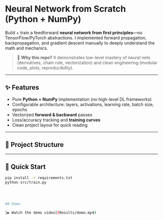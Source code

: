 # Neural Network from Scratch (Python + NumPy)

Build + train a feedforward **neural network from first principles**—no TensorFlow/PyTorch abstractions.
I implemented forward propagation, backpropagation, and gradient descent manually to deeply understand the math and mechanics.

> 🎯 **Why this repo?** It demonstrates low-level mastery of neural nets (derivatives, chain rule, vectorization) and clean engineering (modular code, plots, reproducibility).

---

## ✨ Features
- Pure **Python + NumPy** implementation (no high-level DL frameworks)
- Configurable architecture: layers, activations, learning rate, batch size, epochs
- Vectorized **forward & backward** passes
- Loss/accuracy tracking and **training curves**
- Clean project layout for quick reading

---

## 🔎 Project Structure



---

## 🚀 Quick Start

```bash
pip install -r requirements.txt
python src/train.py




## Demo

[▶️ Watch the demo video](Results/demo.mp4)

